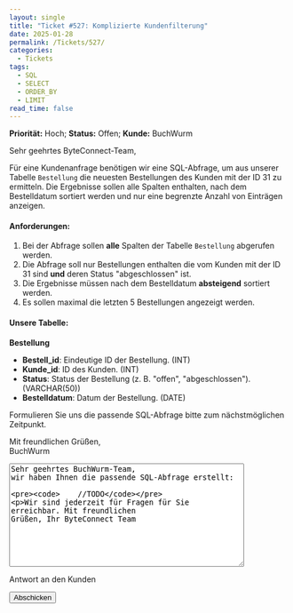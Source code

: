 ```yaml
---
layout: single
title: "Ticket #527: Komplizierte Kundenfilterung"
date: 2025-01-28
permalink: /Tickets/527/
categories:
  - Tickets
tags:
  - SQL
  - SELECT
  - ORDER_BY
  - LIMIT
read_time: false
---
```


**Priorität:** Hoch; **Status:** Offen; **Kunde:** BuchWurm  

Sehr geehrtes ByteConnect-Team,

Für eine Kundenanfrage benötigen wir eine SQL-Abfrage, um aus unserer Tabelle `Bestellung` die neuesten Bestellungen des Kunden mit der ID 31 zu ermitteln. Die Ergebnisse sollen alle Spalten enthalten, nach dem Bestelldatum sortiert werden und nur eine begrenzte Anzahl von Einträgen anzeigen.

#### Anforderungen:
1. Bei der Abfrage sollen **alle** Spalten der Tabelle `Bestellung` abgerufen werden.
2. Die Abfrage soll nur Bestellungen enthalten die vom Kunden mit der ID 31 sind **und** deren Status "abgeschlossen" ist.
3. Die Ergebnisse müssen nach dem Bestelldatum **absteigend** sortiert werden.
4. Es sollen maximal die letzten 5 Bestellungen angezeigt werden.

#### Unsere Tabelle:
**Bestellung**
- **Bestell_id**: Eindeutige ID der Bestellung. (INT)
- **Kunde_id**: ID des Kunden. (INT)
- **Status**: Status der Bestellung (z. B. "offen", "abgeschlossen"). (VARCHAR(50))
- **Bestelldatum**: Datum der Bestellung. (DATE)

Formulieren Sie uns die passende SQL-Abfrage bitte zum nächstmöglichen Zeitpunkt.

Mit freundlichen Grüßen,  
BuchWurm

<!-- Platzhalter für die Info-Box -->
<div id="response-box" class="notice" style="display: none;">
  <h3>ByteConnect GmbH:</h3>
  <pre id="response-message"></pre>
</div>


<form
  action=""
  class="fs-form"
  method="POST"
  onsubmit="handleFormSubmit(event)"
>
  <div class="fs-field">
    <label class="fs-label" for="message"></label>
    <textarea
      class="fs-textarea"
      id="message"
      name="message"
      rows="12"
      cols="50"
      required
    >
Sehr geehrtes BuchWurm-Team,
wir haben Ihnen die passende SQL-Abfrage erstellt:      



        //TODO


Wir sind jederzeit für Fragen für Sie erreichbar.
Mit freundlichen Grüßen,
Ihr ByteConnect Team
    </textarea>
    <p class="fs-description">Antwort an den Kunden</p>
  </div>
  <div class="fs-button-group">
    <button class="btn btn-primary" type="submit">Abschicken</button>
  </div>
</form>

<script>
  function handleFormSubmit(event) {
    event.preventDefault(); // Verhindert den Standard-Submit
    const formData = new FormData(event.target);
    const message = formData.get("message");

    // Fügt die Antwort in die Info-Box ein
    const responseBox = document.getElementById("response-box");
    const responseMessage = document.getElementById("response-message");
    responseMessage.textContent = message;

    // Zeigt die Info-Box an
    responseBox.style.display = "block";

    // Optional: Formular zurücksetzen
    event.target.reset();
  }
</script>